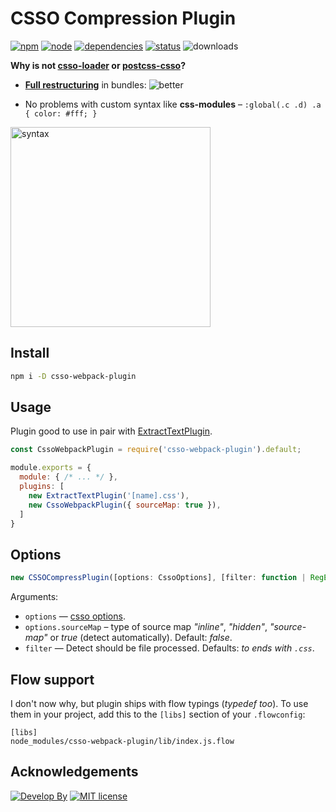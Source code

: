 # CSSO Compression Plugin
[![npm][npm]][npm-url]
[![node][node]][node-url]
[![dependencies](https://img.shields.io/david/zoobestik/csso-webpack-plugin.svg)](https://david-dm.org/zoobestik/csso-webpack-plugin)
[![status](https://travis-ci.org/zoobestik/csso-webpack-plugin.svg?branch=master)](https://travis-ci.org/zoobestik/csso-webpack-plugin)
![downloads](https://img.shields.io/npm/dm/csso-webpack-plugin.svg)

 **Why is not [csso-loader](https://www.npmjs.com/package/csso-loader) or [postcss-csso](https://github.com/lahmatiy/postcss-csso)?**
 * **[Full restructuring](https://rawgithub.com/zoobestik/csso-webpack-plugin/dev/docs/img/better-full.svg)** in bundles:
 ![better](https://rawgithub.com/zoobestik/csso-webpack-plugin/dev/docs/img/better.svg)
 
 * No problems with custom syntax like **css-modules** – `:global(.c .d) .a { color: #fff; }`
 <img src="https://rawgithub.com/zoobestik/csso-webpack-plugin/dev/docs/img/css-modules.png" width="320" alt="syntax">

## Install
```bash
npm i -D csso-webpack-plugin
```

## Usage
Plugin good to use in pair with [ExtractTextPlugin](https://github.com/webpack-contrib/extract-text-webpack-plugin).
```js
const CssoWebpackPlugin = require('csso-webpack-plugin').default;

module.exports = {
  module: { /* ... */ },
  plugins: [
    new ExtractTextPlugin('[name].css'),
    new CssoWebpackPlugin({ sourceMap: true }),
  ]
}
```

## Options

```js
new CSSOCompressPlugin([options: CssoOptions], [filter: function | RegExp])
```

Arguments:
* `options` — [csso options](https://github.com/css/csso#minifysource-options).
* `options.sourceMap` – type of source map *"inline"*, *"hidden"*, *"source-map"* or *true* (detect automatically). Default: *false*.
* `filter` — Detect should be file processed. Defaults: *to ends with `.css`*.

## Flow support
I don't now why, but plugin ships with flow typings (*typedef too*). To use them in your project, add this to the `[libs]` section of your `.flowconfig`:
```
[libs]
node_modules/csso-webpack-plugin/lib/index.js.flow
```

## Acknowledgements
[![Develop By](https://img.shields.io/badge/develop%20by-zoobestik-blue.svg?style=flat)](https://ru.linkedin.com/in/kbchernenko) [![MIT license](https://img.shields.io/badge/license-MIT-brightgreen.svg)](http://opensource.org/licenses/MIT)

[npm]: https://img.shields.io/npm/v/csso-webpack-plugin.svg
[npm-url]: https://npmjs.com/package/csso-webpack-plugin

[node]: https://img.shields.io/node/v/csso-webpack-plugin.svg
[node-url]: https://nodejs.org

[deps]: https://david-dm.org/zoobestik/csso-webpack-plugin.svg
[deps-url]: https://david-dm.org/zoobestik/csso-webpack-plugin

[tests]: http://img.shields.io/travis/zoobestik/csso-webpack-plugin.svg
[tests-url]: https://travis-ci.org/zoobestik/csso-webpack-plugin

[cover]: https://coveralls.io/repos/github/zoobestik/csso-webpack-plugin/badge.svg
[cover-url]: https://coveralls.io/github/zoobestik/csso-webpack-plugin
